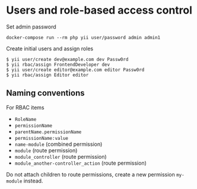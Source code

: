 # Users and role-based access control

Set admin password

```
docker-compose run --rm php yii user/password admin admin1
```

Create initial users and assign roles

    $ yii user/create dev@example.com dev Passw0rd
    $ yii rbac/assign FrontendDeveloper dev
    $ yii user/create editor@example.com editor Passw0rd
    $ yii rbac/assign Editor editor
        
    
## Naming conventions

For RBAC items

- `RoleName`
- `permissionName`
- `parentName.permissionName`
- `permissionName:value`
- `name-module` (combined permission)
- `module` (route permission)
- `module_controller` (route permission)
- `module_another-controller_action` (route permission)

Do not attach children to route permissions, create a new permission `my-module` instead.